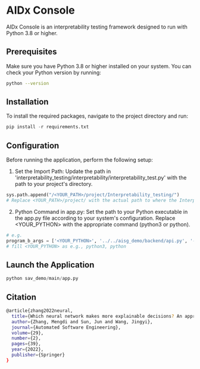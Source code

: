 # AIDx Console

AIDx Console is an interpretability testing framework designed to run with Python 3.8 or higher.

## Prerequisites

Make sure you have Python 3.8 or higher installed on your system. You can check your Python version by running:

```bash
python --version
```

## Installation
To install the required packages, navigate to the project directory and run:

```python
pip install -r requirements.txt
```

## Configuration
Before running the application, perform the following setup:

1. Set the Import Path: Update the path in 'interpretability_testing/interpretability/interpretability_test.py' with the path to your project's directory.

```python
sys.path.append("/<YOUR_PATH>/project/Interpretability_testing/")
# Replace <YOUR_PATH>/project/ with the actual path to where the Interpretability_testing directory resides on your system.
```

2. Python Command in app.py: Set the path to your Python executable in the app.py file according to your system's configuration. Replace <YOUR_PYTHON> with the appropriate command (python3 or python).
```python
# e.g.
program_b_args = ['<YOUR_PYTHON>', '../../aisg_demo/backend/api.py', '-c', caseId, '-m', requestData['modelFile'].split("\\")[-1], '-d', requestData['datasetFile'].split("\\")[-1], '-k', clusterSize, '-t', maxTokens]
# fill <YOUR_PYTHON> as e.g., python3, python
```

## Launch the Application
```python
python sav_demo/main/app.py
```

## Citation
```bash
@article{zhang2022neural,
  title={Which neural network makes more explainable decisions? An approach towards measuring explainability},
  author={Zhang, Mengdi and Sun, Jun and Wang, Jingyi},
  journal={Automated Software Engineering},
  volume={29},
  number={2},
  pages={39},
  year={2022},
  publisher={Springer}
}
```
